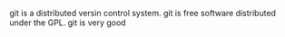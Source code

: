 git is a distributed versin control system.
git is free software distributed under the GPL.
git is very good
